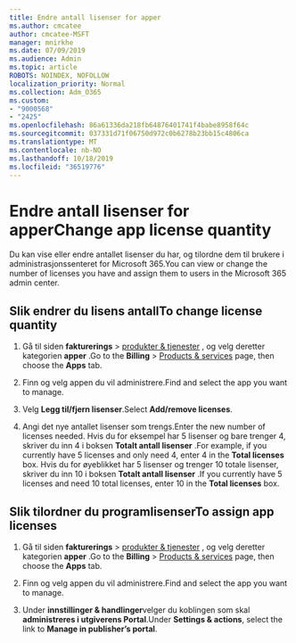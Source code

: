 ```yaml
---
title: Endre antall lisenser for apper
ms.author: cmcatee
author: cmcatee-MSFT
manager: mnirkhe
ms.date: 07/09/2019
ms.audience: Admin
ms.topic: article
ROBOTS: NOINDEX, NOFOLLOW
localization_priority: Normal
ms.collection: Adm_O365
ms.custom:
- "9000568"
- "2425"
ms.openlocfilehash: 86a61336da218fb64876401741f4babe8958f64c
ms.sourcegitcommit: 037331d71f06750d972c0b6278b23bb15c4806ca
ms.translationtype: MT
ms.contentlocale: nb-NO
ms.lasthandoff: 10/18/2019
ms.locfileid: "36519776"
---
```

# <a name="change-app-license-quantity"></a><span data-ttu-id="1efbd-102">Endre antall lisenser for apper</span><span class="sxs-lookup"><span data-stu-id="1efbd-102">Change app license quantity</span></span>

<span data-ttu-id="1efbd-103">Du kan vise eller endre antallet lisenser du har, og tilordne dem til brukere i administrasjonssenteret for Microsoft 365.</span><span class="sxs-lookup"><span data-stu-id="1efbd-103">You can view or change the number of licenses you have and assign them to users in the Microsoft 365 admin center.</span></span> 

## <a name="to-change-license-quantity"></a><span data-ttu-id="1efbd-104">Slik endrer du lisens antall</span><span class="sxs-lookup"><span data-stu-id="1efbd-104">To change license quantity</span></span>

1. <span data-ttu-id="1efbd-105">Gå til siden **fakturerings** > [produkter & tjenester](https://go.microsoft.com/fwlink/p/?linkid=842054) , og velg deretter kategorien **apper** .</span><span class="sxs-lookup"><span data-stu-id="1efbd-105">Go to the **Billing** > [Products & services](https://go.microsoft.com/fwlink/p/?linkid=842054) page, then choose the **Apps** tab.</span></span>

2. <span data-ttu-id="1efbd-106">Finn og velg appen du vil administrere.</span><span class="sxs-lookup"><span data-stu-id="1efbd-106">Find and select the app you want to manage.</span></span>  

3. <span data-ttu-id="1efbd-107">Velg **Legg til/fjern lisenser**.</span><span class="sxs-lookup"><span data-stu-id="1efbd-107">Select **Add/remove licenses**.</span></span>

4. <span data-ttu-id="1efbd-108">Angi det nye antallet lisenser som trengs.</span><span class="sxs-lookup"><span data-stu-id="1efbd-108">Enter the new number of licenses needed.</span></span> <span data-ttu-id="1efbd-109">Hvis du for eksempel har 5 lisenser og bare trenger 4, skriver du inn 4 i boksen **Totalt antall lisenser** .</span><span class="sxs-lookup"><span data-stu-id="1efbd-109">For example, if you currently have 5 licenses and only need 4, enter 4 in the **Total licenses** box.</span></span> <span data-ttu-id="1efbd-110">Hvis du for øyeblikket har 5 lisenser og trenger 10 totale lisenser, skriver du inn 10 i boksen **Totalt antall lisenser** .</span><span class="sxs-lookup"><span data-stu-id="1efbd-110">If you currently have 5 licenses and need 10 total licenses, enter 10 in the **Total licenses** box.</span></span>

## <a name="to-assign-app-licenses"></a><span data-ttu-id="1efbd-111">Slik tilordner du programlisenser</span><span class="sxs-lookup"><span data-stu-id="1efbd-111">To assign app licenses</span></span>

1. <span data-ttu-id="1efbd-112">Gå til siden **fakturerings** > [produkter & tjenester](https://go.microsoft.com/fwlink/p/?linkid=842054) , og velg deretter kategorien **apper** .</span><span class="sxs-lookup"><span data-stu-id="1efbd-112">Go to the **Billing** > [Products & services](https://go.microsoft.com/fwlink/p/?linkid=842054) page, then choose the **Apps** tab.</span></span>

2. <span data-ttu-id="1efbd-113">Finn og velg appen du vil administrere.</span><span class="sxs-lookup"><span data-stu-id="1efbd-113">Find and select the app you want to manage.</span></span>  

3. <span data-ttu-id="1efbd-114">Under **innstillinger & handlinger**velger du koblingen som skal **administreres i utgiverens Portal**.</span><span class="sxs-lookup"><span data-stu-id="1efbd-114">Under **Settings & actions**, select the link to **Manage in publisher’s portal**.</span></span>